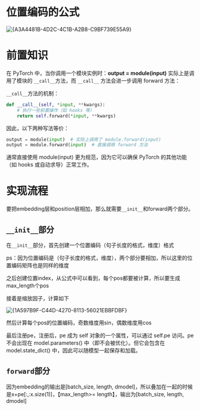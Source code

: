 # 位置编码的公式

![{A3A4481B-4D2C-4C1B-A2B8-C9BF739E55A9}](https://github.com/user-attachments/assets/1c4bb270-e81c-4b4e-893b-e806d7b1ed31)

# 前置知识
在 PyTorch 中，当你调用一个模块实例时：**output = module(input)**
实际上是调用了模块的 `__call__`方法，而 `__call__` 方法会进一步调用 forward 方法：

`__call__`方法的机制：

```python
def __call__(self, *input, **kwargs):
    # 执行一些前置操作（如 hooks 等）
    return self.forward(*input, **kwargs)
```

因此，以下两种写法等价：

```python
output = module(input)  # 实际上调用了 module.forward(input)
output = module.forward(input)  # 直接调用 forward 方法
```

通常直接使用 module(input) 更为规范，因为它可以确保 PyTorch 的其他功能（如 hooks 或自动求导）正常工作。

# 实现流程

要把embedding层和position层相加，那么就需要`__init__`和forward两个部分。

## `__init__`部分

在`__init__`部分，首先创建一个位置编码（句子长度的格式，维度）格式

ps：因为位置编码是（句子长度的格式，维度），两个部分要相加，所以这里的位置编码矩阵也是同样的维度

之后创建位置index，从公式中可以看到，每个pos都要被计算，所以要生成max_length个pos

接着是缩放因子，计算如下

![{1A597B9F-C44D-4270-8113-56021EBBFDBF}](https://github.com/user-attachments/assets/0af1c02c-d76f-4753-9b5b-77f10de3a1a7)

然后计算每个pos的位置编码，奇数维度用sin，偶数维度用cos

最后注册pe，注册后，pe 成为 self 对象的一个属性，可以通过 self.pe 访问。pe 不会出现在 model.parameters() 中（即不会被优化）。但它会包含在 model.state_dict() 中，因此可以随模型一起保存和加载。


## `forward`部分

因为embedding的输出是[batch_size, length, dmodel]，所以叠加在一起的时候是x+pe[:,:x.size(1)]，【max_length>= length】，输出为[batch_size, length, dmodel]

